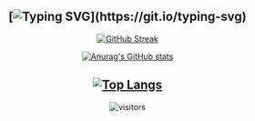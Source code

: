 
<!--
**ilkaay/ilkaay** is a ✨ _special_ ✨ repository because its `README.md` (this file) appears on your GitHub profile.

Here are some ideas to get you started:

- 🔭 I’m currently working on ...
- 🌱 I’m currently learning ...
- 👯 I’m looking to collaborate on ...
- 🤔 I’m looking for help with ...
- 💬 Ask me about ...
- 📫 How to reach me: ...
- 😄 Pronouns: ...
- ⚡ Fun fact: ...
-->

<div align="center">
  
[![Typing SVG](https://readme-typing-svg.herokuapp.com?color=03A062&center=true&vCenter=true&width=600&lines=Hi%2C+I'm+ilkay.+A+Frontend+Engineer.;)](https://git.io/typing-svg)
---
  
[![GitHub Streak](http://github-readme-streak-stats.herokuapp.com?user=ilkaay&theme=radical)](https://git.io/streak-stats)

[![Anurag's GitHub stats](https://github-readme-stats.vercel.app/api?username=ilkaay&show_icons=true&theme=radical)
](https://github.com/anuraghazra/github-readme-stats)

[![Top Langs](https://github-readme-stats.vercel.app/api/top-langs/?username=ilkaay&layout=compact&theme=radical)](https://github.com/anuraghazra/github-readme-stats)
---
![visitors](https://visitor-badge.laobi.icu/badge?page_id=ilkaay.ilkaay)
</div>
